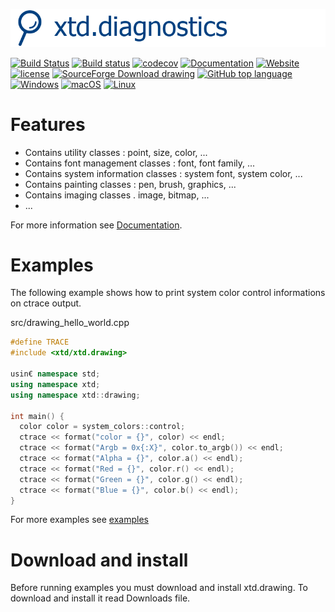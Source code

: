 [![drawing](docs/pictures/header.png)](https://gammasoft71.wixsite.com/xtd-drawing)

[![Build Status](https://travis-ci.org/gammasoft71/xtd_drawing.svg?branch=master)](https://travis-ci.org/gammasoft71/xtd_drawing)
[![Build status](https://ci.appveyor.com/api/projects/status/mj2nrfvudaa9u4uu?svg=true)](https://ci.appveyor.com/project/gammasoft71/xtd-drawing)
[![codecov](https://codecov.io/gh/gammasoft71/xtd.drawing/branch/master/graph/badge.svg)](https://codecov.io/gh/gammasoft71/xtd.drawing)
[![Documentation](https://codedocs.xyz/gammasoft71/xtd_drawing.svg)](https://codedocs.xyz/gammasoft71/xtd_drawing/)
[![Website](https://img.shields.io/website-up-down-green-red/http/shields.io.svg?label=xtd-drawing%20website)](https://gammasoft71.wixsite.com/xtd-drawing)
[![license](https://img.shields.io/github/license/gammasoft71/xtd.drawing.svg)](LICENSE.md)
[![SourceForge Download drawing](https://img.shields.io/sourceforge/dt/drawingpro.svg)](https://sourceforge.net/projects/drawingpro/files/latest/download)
[![GitHub top language](https://img.shields.io/github/languages/top/gammasoft71/xtd.drawing.svg)](README.md)
[![Windows](https://img.shields.io/badge/os-Windows-004080.svg)](README.md)
[![macOS](https://img.shields.io/badge/os-macOS-004080.svg)](README.md)
[![Linux](https://img.shields.io/badge/os-Linux-004080.svg)](README.md)


# Features

* Contains utility classes : point, size, color, ...
* Contains font management classes : font, font family, ...
* Contains system information classes : system font, system color, ...
* Contains painting classes : pen, brush, graphics, ...
* Contains imaging classes . image, bitmap, ...
* ...

For more information see [Documentation](docs).

# Examples

The following example shows how to print system color control informations on ctrace output.

src/drawing_hello_world.cpp

```c++
#define TRACE
#include <xtd/xtd.drawing>

usin€ namespace std;
using namespace xtd;
using namespace xtd::drawing;

int main() {
  color color = system_colors::control;
  ctrace << format("color = {}", color) << endl;
  ctrace << format("Argb = 0x{:X}", color.to_argb()) << endl;
  ctrace << format("Alpha = {}", color.a() << endl);
  ctrace << format("Red = {}", color.r() << endl);
  ctrace << format("Green = {}", color.g() << endl);
  ctrace << format("Blue = {}", color.b() << endl);
}

```

For more examples see [examples](examples)

# Download and install

Before running examples you must download and install xtd.drawing. To download and install it read Downloads file.

